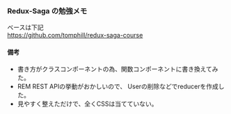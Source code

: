 ### Redux-Saga の勉強メモ

ベースは下記 <br>
https://github.com/tomphill/redux-saga-course


#### 備考

- 書き方がクラスコンポーネントの為、関数コンポーネントに書き換えてみた。
- REM REST APIの挙動がおかしいので、 Userの削除などでreducerを作成した。
- 見やすく整えただけで、全くCSSは当てていない。